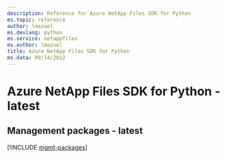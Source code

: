 ```yaml
---
description: Reference for Azure NetApp Files SDK for Python
ms.topic: reference
author: lmazuel
ms.devlang: python
ms.service: netappfiles
ms.author: lmazuel
title: Azure NetApp Files SDK for Python
ms.data: 09/14/2022
---
```

# Azure NetApp Files SDK for Python - latest

## Management packages - latest
[!INCLUDE [mgmt-packages](netapp-files-mgmt-index.md)]